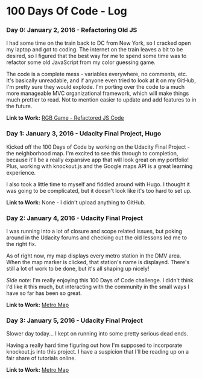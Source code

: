 # 100 Days Of Code - Log

### Day 0: January 2, 2016 - Refactoring Old JS

I had some time on the train back to DC from New York, so I cracked open my laptop and got to coding. The internet on the train leaves a bit to be desired, so I figured that the best way for me to spend some time was to refactor some old JavaScript from my color guessing game.

The code is a complete mess - variables everywhere, no comments, etc. It's basically unreadable, and if anyone even tried to look at it on my GitHub, I'm pretty sure they would explode. I'm porting over the code to a much more manageable MVC organizational framework, which will make things much prettier to read. Not to mention easier to update and add features to in the future.

**Link to Work:** [RGB Game - Refactored JS Code](https://github.com/leo-generali/rgb-game/blob/refactoredCode/js/app.js)

### Day 1: January 3, 2016 - Udacity Final Project, Hugo

Kicked off the 100 Days of Code by working on the Udacity Final Project - the neighborhood map. I'm excited to see this through to completion, because it'll be a really expansive app that will look great on my portfolio! Plus, working with knockout.js and the Google maps API is a great learning experience.

I also took a little time to myself and fiddled around with Hugo. I thought it was going to be complicated, but it doesn't look like it's too hard to set up.

**Link to Work:** None - I didn't upload anything to GitHub.

### Day 2: January 4, 2016 - Udacity Final Project

I was running into a lot of closure and scope related issues, but poking around in the Udacity forums and checking out the old lessons led me to the right fix.

As of right now, my map displays every metro station in the DMV area. When the map marker is clicked, that station's name is displayed. There's still a lot of work to be done, but it's all shaping up nicely!

*Side note*: I'm really enjoying this 100 Days of Code challenge. I didn't think I'd like it this much, but interacting with the community in the small ways I have so far has been so great.

**Link to Work:** [Metro Map](https://github.com/leo-generali/metro-map/blob/master/js/app.js)

### Day 3: January 5, 2016 - Udacity Final Project

Slower day today... I kept on running into some pretty serious dead ends. 

Having a really hard time figuring out how I'm supposed to incorporate knockout.js into this project. I have a suspicion that I'll be reading up on a fair share of tutorials online.

**Link to Work:** [Metro Map](https://github.com/leo-generali/metro-map/)
